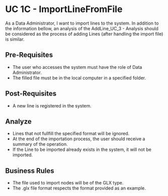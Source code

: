 # UC 1C - ImportLineFromFile #

As a Data Administrator, I want to import lines to the system.
In addition to the information bellow, an analysis of the AddLine_UC_3 - Analysis should be considered as the process of adding Lines (after handling the import file) is similar.

## Pre-Requisites ##

- The user who accesses the system must have the role of Data Administrator.
- The filled file must be in the local computer in a specified folder.

## Post-Requisites ##

- A new line is registered in the system.

## Analyze ##

- Lines that not fullfill the specified format will be ignored.
- At the end of the importation process, the user should receive a summary of the operation.
- If the Line to be imported already exists in the system, it will not be imported.

## Business Rules ##

- The file used to import nodes will be of the GLX type.
- The .glx file format respects the format provided as an example.
